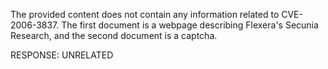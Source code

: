 The provided content does not contain any information related to CVE-2006-3837. The first document is a webpage describing Flexera's Secunia Research, and the second document is a captcha.

RESPONSE: UNRELATED